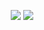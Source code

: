 <p align="center">
  <img src="https://github-readme-stats.vercel.app/api/top-languages/?username=OptioniaI&title_color=ffffff&text_color=daf7dc&bg_color=151515"/>
  <img src="https://github-readme-stats.vercel.app/api?username=OptioniaI&&show_icons=true&title_color=ffffff&icon_color=bb2acf&text_color=daf7dc&bg_color=151515"/>
</p>
